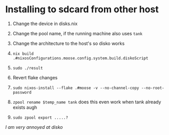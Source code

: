 # Installing to sdcard from other host

1. Change the device in disks.nix
2. Change the pool name, if the running machine also uses `tank`
3. Change the architecture to the host's so disko works
4. `nix build .#nixosConfigurations.moose.config.system.build.diskoScript`
5. `sudo ./result`
6. Revert flake changes
7. `sudo nixos-install --flake .#moose -v --no-channel-copy --no-root-password`


10. `zpool rename $temp_name tank` does this even work when tank already exists augh
11. `sudo zpool export .....?`

_I am very annoyed at disko_
